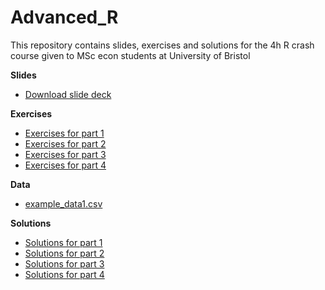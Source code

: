 # Advanced_R

This repository contains slides, exercises and solutions for the 4h R crash course given to MSc econ students at University of Bristol

**Slides**

- [Download slide deck](https://github.com/hhsievertsen/Advanced_R/raw/master/slide_deck/r_intro.pdf)

**Exercises**

- [Exercises for part 1](https://raw.githubusercontent.com/hhsievertsen/Advanced_R/master/exercises/exercises%20for%201.%20Getting%20started%20and%20R%20basics.R)
- [Exercises for part 2](https://raw.githubusercontent.com/hhsievertsen/Advanced_R/master/exercises/exercises%20for%203.%20Working%20with%20matrices%20in%20R.R)
- [Exercises for part 3](https://raw.githubusercontent.com/hhsievertsen/Advanced_R/master/exercises/exercises%20for%203.%20Working%20with%20matrices%20in%20R.R)
- [Exercises for part 4](https://raw.githubusercontent.com/hhsievertsen/Advanced_R/master/exercises/exercises%20for%204.%20Functions%2C%20control%20structures%20and%20loops%20in%20R.R)


**Data**

- [example_data1.csv](https://raw.githubusercontent.com/hhsievertsen/Advanced_R/master/datasets/example_data1.csv)

**Solutions**

- [Solutions for part 1](https://raw.githubusercontent.com/hhsievertsen/Advanced_R/master/solutions/solutions%20for%201.%20Getting%20started%20and%20R%20basics.R)
- [Solutions for part 2](https://raw.githubusercontent.com/hhsievertsen/Advanced_R/master/solutions/solutions%20for%202.%20Tidyverse.R)
- [Solutions for part 3](https://raw.githubusercontent.com/hhsievertsen/Advanced_R/master/solutions/solutions%20for%203.%20Working%20with%20matrices%20in%20R.R)
- [Solutions for part 4](https://raw.githubusercontent.com/hhsievertsen/Advanced_R/master/solutions/solutions%20for%204.%20Functions%2C%20control%20structures%20and%20loops%20in%20R.R)
